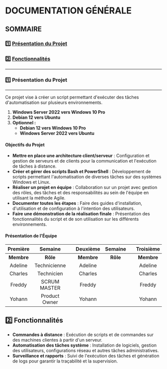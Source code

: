 # **DOCUMENTATION GÉNÉRALE**

## **SOMMAIRE**

### :one: [Présentation du Projet](https://github.com/WildCodeSchool/TSSR-2409-P1-G3-Scanner-de-ports/blob/main/README.md#one-pr%C3%A9sentation-du-projet-et-des-objectifs-finaux-1)

### :two: [Fonctionnalités](https://github.com/WildCodeSchool/TSSR-2409-P1-G3-Scanner-de-ports/blob/main/README.md#two--introduction-mise-en-contexte)
    

    

---


### :one: Présentation du Projet

---

Ce projet vise à créer un script permettant d'exécuter des tâches d'automatisation sur plusieurs environnements.

1. **Windows Server 2022 vers Windows 10 Pro**
2. **Debian 12 vers Ubuntu**
3. **Optionnel :**
   - **Debian 12 vers Windows 10 Pro**
   - **Windows Server 2022 vers Ubuntu**

#### Objectifs du Projet

- **Mettre en place une architecture client/serveur** : Configuration et gestion de serveurs et de clients pour la communication et l'exécution de tâches à distance.
- **Créer et gérer des scripts Bash et PowerShell** : Développement de scripts permettant l'automatisation de diverses tâches sur des systèmes Windows et Linux.
- **Réaliser un projet en équipe** : Collaboration sur un projet avec gestion des rôles, des tâches et des responsabilités au sein de l'équipe en utilisant la méthode Agile.
- **Documenter toutes les étapes** : Faire des guides d'installation, d'utilisation et de configuration à l'intention des utilisateurs.
- **Faire une démonstration de la réalisation finale** : Présentation des fonctionnalités du script et de son utilisation sur les différents environnements.

#### Présentation de l'Équipe

| Première   | Semaine      |       |  Deuxième   |   Semaine   |       |   Troisième   |   Semaine   |       |   Quatrième   |   Semaine   |
| :--------: | :----------: | :---: | :---------: | :---------: | :---: | :-----------: | :---------: | :---: | :-----------: | :---------: |
| **Membre** | **Rôle**     |       | **Membre**  | **Rôle**    |       |  **Membre**   |  **Rôle**   |       |  **Membre**   |  **Rôle**   |
| Adeline    | Technicienne |       |   Adeline   |             |       |   Adeline     |             |       |    Adeline    |             |
| Charles    | Technicien   |       |   Charles   |             |       |   Charles     |             |       |    Charles    |             |
| Freddy     | SCRUM MASTER |       |   Freddy    |             |       |   Freddy      |             |       |    Freddy     |             |
| Yohann     | Product Owner|       |   Yohann    |             |       |   Yohann      |             |       |    Yohann     |             |




## :two: Fonctionnalités

- **Commandes à distance** : Exécution de scripts et de commandes sur des machines clientes à partir d'un serveur.
- **Automatisation des tâches système** : Installation de logiciels, gestion des utilisateurs, configurations réseau et autres tâches administratives.
- **Surveillance et rapports** : Suivi de l'exécution des tâches et génération de logs pour garantir la traçabilité et la supervision.


